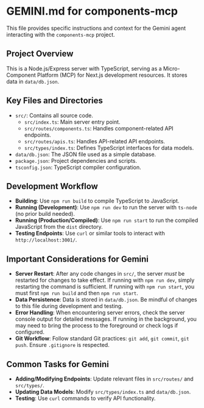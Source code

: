 # GEMINI.md for components-mcp

This file provides specific instructions and context for the Gemini agent interacting with the `components-mcp` project.

## Project Overview

This is a Node.js/Express server with TypeScript, serving as a Micro-Component Platform (MCP) for Next.js development resources. It stores data in `data/db.json`.

## Key Files and Directories

- `src/`: Contains all source code.
  - `src/index.ts`: Main server entry point.
  - `src/routes/components.ts`: Handles component-related API endpoints.
  - `src/routes/apis.ts`: Handles API-related API endpoints.
  - `src/types/index.ts`: Defines TypeScript interfaces for data models.
- `data/db.json`: The JSON file used as a simple database.
- `package.json`: Project dependencies and scripts.
- `tsconfig.json`: TypeScript compiler configuration.

## Development Workflow

- **Building**: Use `npm run build` to compile TypeScript to JavaScript.
- **Running (Development)**: Use `npm run dev` to run the server with `ts-node` (no prior build needed).
- **Running (Production/Compiled)**: Use `npm run start` to run the compiled JavaScript from the `dist` directory.
- **Testing Endpoints**: Use `curl` or similar tools to interact with `http://localhost:3001/`.

## Important Considerations for Gemini

- **Server Restart**: After any code changes in `src/`, the server *must* be restarted for changes to take effect. If running with `npm run dev`, simply restarting the command is sufficient. If running with `npm run start`, you must first `npm run build` and then `npm run start`.
- **Data Persistence**: Data is stored in `data/db.json`. Be mindful of changes to this file during development and testing.
- **Error Handling**: When encountering server errors, check the server console output for detailed messages. If running in the background, you may need to bring the process to the foreground or check logs if configured.
- **Git Workflow**: Follow standard Git practices: `git add`, `git commit`, `git push`. Ensure `.gitignore` is respected.

## Common Tasks for Gemini

- **Adding/Modifying Endpoints**: Update relevant files in `src/routes/` and `src/types/`.
- **Updating Data Models**: Modify `src/types/index.ts` and `data/db.json`.
- **Testing**: Use `curl` commands to verify API functionality.

